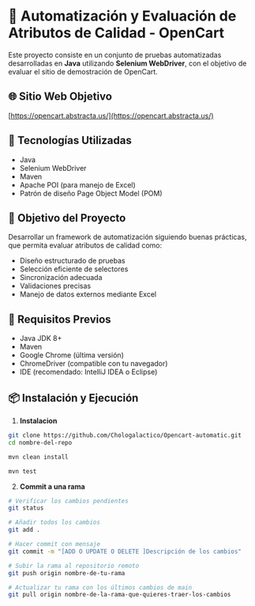 # 🤖 Automatización y Evaluación de Atributos de Calidad - OpenCart

Este proyecto consiste en un conjunto de pruebas automatizadas desarrolladas en **Java** utilizando **Selenium WebDriver**, con el objetivo de evaluar el sitio de demostración de OpenCart.

## 🌐 Sitio Web Objetivo

[https://opencart.abstracta.us/](https://opencart.abstracta.us/)

## 🚀 Tecnologías Utilizadas

- Java  
- Selenium WebDriver  
- Maven  
- Apache POI (para manejo de Excel)  
- Patrón de diseño Page Object Model (POM)  

## 🎯 Objetivo del Proyecto

Desarrollar un framework de automatización siguiendo buenas prácticas, que permita evaluar atributos de calidad como:

- Diseño estructurado de pruebas
- Selección eficiente de selectores
- Sincronización adecuada
- Validaciones precisas
- Manejo de datos externos mediante Excel


## 🧩 Requisitos Previos

- Java JDK 8+
- Maven
- Google Chrome (última versión)
- ChromeDriver (compatible con tu navegador)
- IDE (recomendado: IntelliJ IDEA o Eclipse)

## 📦 Instalación y Ejecución

1. **Instalacion**

```bash
git clone https://github.com/Chologalactico/Opencart-automatic.git
cd nombre-del-repo

mvn clean install

mvn test
```
2. **Commit a una rama**
```bash
# Verificar los cambios pendientes
git status

# Añadir todos los cambios
git add .

# Hacer commit con mensaje
git commit -m "[ADD O UPDATE O DELETE ]Descripción de los cambios"       //Dependera de que si insertas algo nuevo o una actualizacion de variables

# Subir la rama al repositorio remoto
git push origin nombre-de-tu-rama

# Actualizar tu rama con los últimos cambios de main
git pull origin nombre-de-la-rama-que-quieres-traer-los-cambios
```
